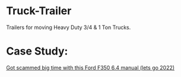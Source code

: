 # Truck-Trailer
Trailers for moving Heavy Duty 3/4 &amp; 1 Ton Trucks.

# Case Study:
[Got scammed big time with this Ford F350 6.4 manual (lets go 2022)](https://youtu.be/l9fb3_TK4VI)
